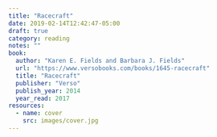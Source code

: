 ```yaml
---
title: "Racecraft"
date: 2019-02-14T12:42:47-05:00
draft: true
category: reading
notes: ""
book:
  author: "Karen E. Fields and Barbara J. Fields"
  url: "https://www.versobooks.com/books/1645-racecraft"
  title: "Racecraft"
  publisher: "Verso"
  publish_year: 2014
  year_read: 2017
resources:
  - name: cover
    src: images/cover.jpg
---
```



